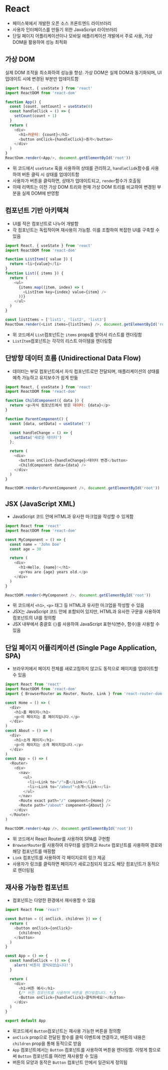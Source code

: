 # React
- 페이스북에서 개발한 오픈 소스 프론트엔드 라이브러리
- 사용자 인터페이스를 만들기 위한 JavaScript 라이브러리
- 단일 페이지 어플리케이션이나 모바일 애플리케이션 개발에서 주로 사용, 가상 DOM을 활용하여 성능 최적화


## 가상 DOM 
실제 DOM 조작을 최소화하여 성능을 향상. 가상 DOM은 실제 DOM과 동기화되며, UI 업데이트 시에 변경된 부분만 업데이트함
```js
import React, { useState } from 'react'
import ReactDOM from 'react-dom'

function App() {
  const [count, setCount] = useState(0)
  const handleClick = () => {
    setCount(count + 1)
  }
  return (
    <div>
      <h1>카운터: {count}</h1>
      <button onClick={handleClick}>증가</button>
    </div>
  )
}
ReactDom.render(<App/>, document.getElementById('root'))
```
- 위 코드에서 `useState` 훅을 사용하여 상태를 관리하고, `handleClidk`함수를 사용하여 버튼 클릭 시 상태를 업데이트함
- 사용자가 버튼을 클릭하면, 상태가 업데이트되고, `render`함수가 호출됨
- 이때 리액트는 이전 가상 DOM 트리와 현재 가상 DOM 트리를 비교하여 변경된 부분을 실제 DOM에 반영함


## 컴포넌트 기반 아키텍쳐
- UI를 작은 컴포넌트로 나누어 개발함
- 각 컴포넌트는 독립적이며 재사용이 가능함. 이를 조합하여 복잡한 UI를 구축할 수 있음
```js
import React, { useState } from 'react'
import ReactDOM from 'react-dom'

function ListItem({ value }) {
  return <li>{value}</li>
}
function List({ items }) {
  return (
    <ul>
      {items.map((item, index) => (
        <ListItem key={index} value={item} />
      ))}
    </ul>
  )
}

const listItems = ['list1', 'list2', 'list3']
ReactDom.render(<List items={listItems} />, document.getElementById('root'))
```
- 위 코드에서 `List`컴포넌트는 `items` props를 받아서 리스트를 렌더링함
- `ListItem`컴포넌트는 각각의 리스트 아이템을 렌더링함

## 단방향 데이터 흐름 (Unidirectional Data Flow)
- 데이터는 부모 컴포넌트에서 자식 컴포넌트로만 전달되며, 애플리케이션의 상태를 예측 가능하고 유지보수가 쉽게 만듦
```js
import React, { useState } from 'react'
import ReactDOM from 'react-dom'

function ChildComponent({ data }) {
  return <p>자식 컴포넌트에서 받은 데이터: {data}</p>
}

function ParentComponent() {
  const [data, setData] = useState('')

  const handleChange = () => {
    setData('새로운 데이터')
  };

  return (
    <div>
      <button onClick={handleChange}>데이터 변경</button>
      <ChildComponent data={data} />
    </div>
  )
}

ReactDOM.render(<ParentComponent />, document.getElementById('root'))
```

## JSX (JavaScript XML)
- JavaScript 코드 안에 HTML과 유사한 마크업을 작성할 수 있게함
```js
import React from 'react'
import ReactDOM from 'react-dom'

const MyComponent = () => {
  const name = 'John Doe'
  const age = 30

  return (
    <div>
      <h1>Hello, {name}!</h1>
      <p>You are {age} years old.</p>
    </div>
  )
}

ReactDOM.render(<MyComponent />, document.getElementById('root'))
```
- 위 코드에서 `<h1>`, `<p>` 태그 등 HTML과 유사한 마크업을 작성할 수 있음
- JSX는 JavaScript 코드 안에 포함되어 있지만, HTML과 유사한 구문을 사용하여 컴포넌트의 UI를 정의함
- JSX 내부에서 중괄호 `{}`를 사용하여 JavaScript 표현식(변수, 함수)을 사용할 수 있음

## 단일 페이지 어플리케이션 (Single Page Application, SPA)
- 브라우저에서 페이지 전체를 새로고침하지 않고도 동적으로 페이지를 업데이트할 수 있음
```js
import React from 'react'
import ReactDOM from 'react-dom'
import { BrowserRouter as Router, Route, Link } from 'react-router-dom'

const Home = () => (
  <div>
    <h1>홈 페이지</h1>
    <p>이 페이지는 홈 페이지입니다.</p>
  </div>
)
const About = () => (
  <div>
    <h1>소개 페이지</h1>
    <p>이 페이지는 소개 페이지입니다.</p>
  </div>
)
const App = () => (
  <Router>
    <div>
      <nav>
        <ul>
          <li><Link to="/">홈</Link></li>
          <li><Link to="/about">소개</Link></li>
        </ul>
      </nav>
      <Route exact path="/" component={Home} />
      <Route path="/about" component={About} />
    </div>
  </Router>
)

ReactDOM.render(<App />, document.getElementById('root'))
```
- 위 코드에서 React Router를 사용하여 SPA를 구현함
- `BrowserRouter`를 사용하여 라우터를 설정하고 `Route` 컴포넌트를 사용하여 경로와 해당 컴포넌트를 매핑함
- `Link` 컴포넌트를 사용하여 각 페이지로의 링크 제공
- 사용자가 링크를 클릭하면 페이지가 새로고침되지 않고도 해당 컴포넌트가 동적으로 렌더링됨

## 재사용 가능한 컴포넌트
- 컴포넌트는 다양한 환경에서 재사용할 수 있음
```js
import React from 'react'

const Button = ({ onClick, children }) => {
  return (
    <button onClick={onClick}>
      {children}
    </button>
  )
}

const App = () => {
  const handleClick = () => {
    alert('버튼이 클릭되었습니다!')
  }

  return (
    <div>
      <h1>버튼 예시</h1>
      {/* 버튼 컴포넌트를 사용하여 버튼을 렌더링합니다. */}
      <Button onClick={handleClick}>클릭하세요!</Button>
    </div>
  )
}

export default App
```
- 위코드에서 `Button`컴포넌트는 재사용 가능한 버튼을 정의함
-  `onClick` prop으로 전달된 함수를 클릭 이벤트에 연결하고, 버튼의 내용은 `children` prop을 통해 동적으로 받음
-  `App` 컴포넌트에서는 `Button` 컴포넌트를 사용하여 버튼을 렌더링함. 이렇게 함으로써 `Button` 컴포넌트를 여러번 재사용할 수 있음
-  버튼의 모양과 동작은 `Button` 컴포넌트 안에서 일관되게 정의됨


















